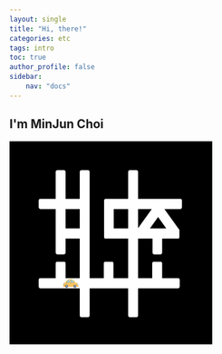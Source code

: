 ```yaml
---
layout: single
title: "Hi, there!"
categories: etc
tags: intro
toc: true
author_profile: false
sidebar:
    nav: "docs"
---
```


## I'm MinJun Choi


<img src="../images/2022-01-26-demo/favicon-16432049470791.png" alt="favicon" style="zoom: 50%;" />


